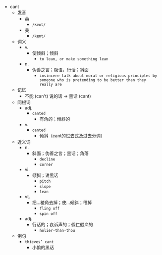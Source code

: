 - cant
  - 发音
    - 英
      - `/kænt/`
    - 美
      - `/kænt/`
  - 词义
    - v.
      - 使倾斜；倾斜
        - `to lean, or make something lean`
    - n.
      - 伪善之言；隐语，行话；斜面
        - `insincere talk about moral or religious principles by someone who is pretending to be better than they really are`
  - 记忆
    - 不能 (can't) 说的话 → 黑话 (cant)
  - 同根词
    - adj.
      - `canted`
        - 有角的；倾斜的
    - v.
      - `canted`
        - 倾斜（cant的过去式及过去分词）
  - 近义词
    - n.
      - 斜面；伪善之言；黑话；角落
        - `decline`
        - `corner`
    - vi.
      - 倾斜；讲黑话
        - `pitch`
        - `slope`
        - `lean`
    - vt.
      - 把…棱角去掉；使…倾斜；甩掉
        - `fling off`
        - `spin off`
    - adj.
      - 行话的；哀诉声的；假仁假义的
        - `holier-than-thou`
  - 例句
    - `thieves’ cant`
      - 小偷的黑话

